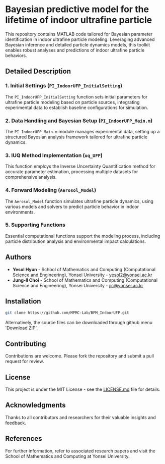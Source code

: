 # Bayesian predictive model for the lifetime of indoor ultrafine particle

This repository contains MATLAB code tailored for Bayesian parameter identification in indoor ultrafine particle modeling. Leveraging advanced Bayesian inference and detailed particle dynamics models, this toolkit enables robust analyses and predictions of indoor ultrafine particle behaviors.

## Detailed Description

### 1. Initial Settings (`PI_IndoorUFP_InitialSetting`)
The `PI_IndoorUFP_InitialSetting` function sets initial parameters for ultrafine particle modeling based on particle sources, integrating experimental data to establish baseline configurations for simulation.

### 2. Data Handling and Bayesian Setup (`PI_IndoorUFP_Main.m`)
The `PI_IndoorUFP_Main.m` module manages experimental data, setting up a structured Bayesian analysis framework tailored for ultrafine particle dynamics.

### 3. IUQ Method Implementation (`uq_UFP`)
This function employs the Inverse Uncertainty Quantification method for accurate parameter estimation, processing multiple datasets for comprehensive analysis.

### 4. Forward Modeling (`Aerosol_Model`)
The `Aerosol_Model` function simulates ultrafine particle dynamics, using various models and solvers to predict particle behavior in indoor environments.

### 5. Supporting Functions
Essential computational functions support the modeling process, including particle distribution analysis and environmental impact calculations.

## Authors

- **Yesol Hyun** - School of Mathematics and Computing (Computational Science and Engineering), Yonsei University - yesol2@yonsei.ac.kr
- **Jung-Il Choi** - School of Mathematics and Computing (Computational Science and Engineering), Yonsei University - jic@yonsei.ac.kr

## Installation

```bash
git clone https://github.com/MPMC-Lab/BPM_IndoorUFP.git
```
Alternatively, the source files can be downloaded through github menu 'Download ZIP'.

## Contributing

Contributions are welcome. Please fork the repository and submit a pull request for review.

## License

This project is under the MIT License - see the [LICENSE.md](LICENSE.md) file for details.

## Acknowledgments

Thanks to all contributors and researchers for their valuable insights and feedback.

## References

For further information, refer to associated research papers and visit the School of Mathematics and Computing at Yonsei University.
